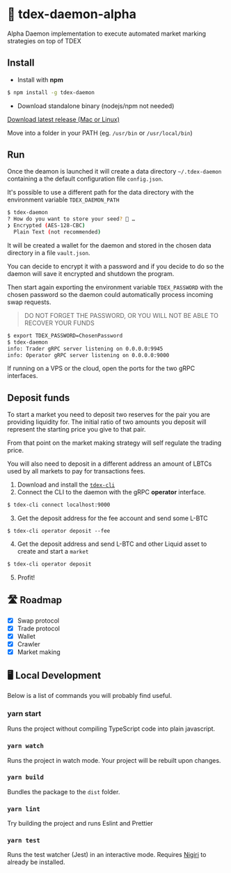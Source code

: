 # 💸 tdex-daemon-alpha
Alpha Daemon implementation to execute automated market marking strategies on top of TDEX


## Install

* Install with **npm**

```sh
$ npm install -g tdex-daemon
```

* Download standalone binary (nodejs/npm not needed)

[Download latest release (Mac or Linux)](https://github.com/Sevenlab/tdex-daemon-alpha/releases) 

Move into a folder in your PATH (eg. `/usr/bin` or `/usr/local/bin`)


## Run

Once the deamon is launched it will create a data directory `~/.tdex-daemon` containing a the default configuration file `config.json`.

It's possible to use a different path for the data directory with the environment variable `TDEX_DAEMON_PATH`

```sh
$ tdex-daemon
? How do you want to store your seed? 🔑 … 
❯ Encrypted (AES-128-CBC)
  Plain Text (not recommended)
```

It will be created a wallet for the daemon and stored in the chosen data directory in a file `vault.json`.

You can decide to encrypt it with a password and if you decide to do so the daemon will save it encrypted and shutdown the program. 

Then start again exporting the environment variable `TDEX_PASSWORD` with the chosen password so the daemon could automatically process incoming swap requests. 
> DO NOT FORGET THE PASSWORD, OR YOU WILL NOT BE ABLE TO RECOVER YOUR FUNDS

```sh
$ export TDEX_PASSWORD=ChosenPassword
$ tdex-daemon
info: Trader gRPC server listening on 0.0.0.0:9945
info: Operator gRPC server listening on 0.0.0.0:9000
```



If running on a VPS or the cloud, open the ports for the two gRPC interfaces.

## Deposit funds

To start a market you need to deposit two reserves for the pair you are providing liquidity for. The initial ratio of two amounts you deposit will represent the starting price you give to that pair. 

From that point on the market making strategy will self regulate the trading price.

You will also need to deposit in a different address an amount of LBTCs used by all markets to pay for transactions fees.

1. Download and install the [`tdex-cli`](https://github.com/Sevenlab/tdex-cli) 
2. Connect the CLI to the daemon with the gRPC **operator** interface. 
```sh
$ tdex-cli connect localhost:9000
```
3. Get the deposit address for the fee account and send some L-BTC
```
$ tdex-cli operator deposit --fee
```
4. Get the deposit address and send L-BTC and other Liquid asset to create and start a `market`
```sh
$ tdex-cli operator deposit
```
5. Profit! 


## 🛣 Roadmap

* [x] Swap protocol
* [x] Trade protocol
* [x] Wallet
* [x] Crawler
* [x] Market making

## 🖥 Local Development

Below is a list of commands you will probably find useful.

### yarn start

Runs the project without compiling TypeScript code into plain javascript.

### `yarn watch`

Runs the project in watch mode. Your project will be rebuilt upon changes.

### `yarn build`

Bundles the package to the `dist` folder.

### `yarn lint`

Try building the project and runs Eslint and Prettier

### `yarn test`

Runs the test watcher (Jest) in an interactive mode. Requires [Nigiri](https://nigiri.vulpem.com/#install) to already be installed.
